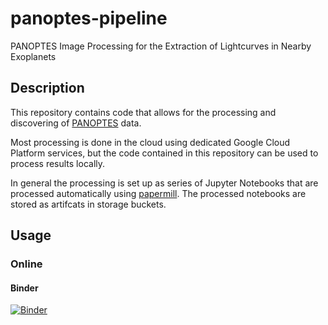 # panoptes-pipeline

PANOPTES Image Processing for the Extraction of Lightcurves in Nearby Exoplanets

## Description

This repository contains code that allows for the processing and discovering of [PANOPTES](https://www.projectpanoptes.org) data.

Most processing is done in the cloud using dedicated Google Cloud Platform services, but the code contained in this repository can be used to process results locally.

In general the processing is set up as series of Jupyter Notebooks that are processed automatically using [papermill](https://papermill.readthedocs.io/en/latest/). The processed notebooks are stored as artifcats in storage buckets.

## Usage

### Online

#### Binder

[![Binder](https://mybinder.org/badge_logo.svg)](https://mybinder.org/v2/gh/panoptes/panoptes-pipeline/prepare-cleanup)
